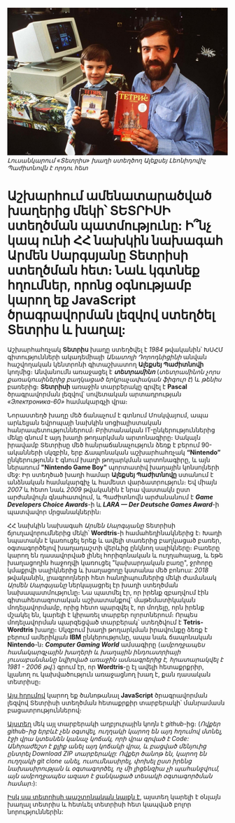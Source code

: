 ![Alexey Pajitnov](../images/tetris.jpg)
_Լուսանկարում «Տետրիս» խաղի ստեղծող Ալեքսեյ Լեոնիդովիչ Պաժիտնովն է որդու հետ_

# Աշխարհում ամենատարածված խաղերից մեկի՝ ՏԵՏՐԻՍԻ ստեղծման պատմությունը: Ի՞նչ կապ ունի ՀՀ նախկին նախագահ Արմեն Սարգսյանը Տետրիսի ստեղծման հետ։ Նաև կգտնեք հղումներ, որոնց օգնությամբ կարող եք JavaScript ծրագրավորման լեզվով ստեղծել Տետրիս և խաղալ:

Աշխարհահռչակ **Տետրիս** խաղը ստեղծվել է _1984_ թվականին՝ ԽՍՀՄ գիտությունների ակադեմիայի _Անատոլի Դորոդնիցինի_ անվան հաշվողական կենտրոնի գիտաշխատող **Ալեքսեյ Պաժիտնովի** կողմից։ Անվանումն առաջացել է **_տետրամինո_** (_տետրամինոն չորս քառակուսիներից բաղկացած երկրաչափական ֆիգուր է_) և _թենիս_ բառերից։ **Տետրիսի** առաջին տարբերակը գրվել է **Pascal** ծրագրավորման լեզվով՝ սովետական արտադրության _«Электроника-60»_ համակարգչի վրա։

Նորաստեղծ խաղը մեծ ճանաչում է գտնում Մոսկվայում, ապա արևելյան եվրոպայի նախկին սոցիալիստական հանրապետություններում։ Բրիտանական IT-ընկերություններից մեկը գնում է այդ խաղի թողարկման արտոնագիրը։ Սակայն իրավամբ Տետրիսը մեծ հանրաճանաչություն ձեռք է բերում 90-ականների սկզբին, երբ Ճապոնական աշխարհահռչակ **“Nintendo”** ընկերությունն է գնում խաղի թողարկման արտոնագիրը, և այն ներառում **"Nintendo Game Boy"** պորտատիվ խաղային կոնսոլների մեջ: Իր ստեղծած խաղի համար **Ալեքսեյ Պաժիտնովը** ստանում է անձնական համակարգիչ և համեստ վարձատրություն։ Եվ միայն _2007_ և հետո նաև _2009_ թվականին է նրա վաստակն ըստ արժանվույն գնահատվում, և Պաժիտնովն արժանանում է **_Game Developers Choice Awards_**-ի և **_LARA — Der Deutsche Games Award_**-ի պատվավոր մրցանակներին։

ՀՀ նախկին նախագահ _Արմեն Սարգսյանը_ Տետրիսի ճյուղավորումներից մեկի՝ **Wordtris**-ի համահեղինակներից է։ Խաղի նպատակն է կառուցել երեք և ավելի տառերից բաղկացած բառեր, օգտագործելով խաղադաշտի վերևից ընկնող սալիկները։ Բառերը կարող են դասավորված լինել հորիզոնական և ուղղահայաց, և եթե խաղացողին հաջողվի կառուցել "կախարդական բառը", ջրհորը կմաքրվի սալիկներից և խաղացողը կստանա մեծ բոնուս: _2018_ թվականին, լրագրողների հետ հանդիպումներից մեկի ժամանակ _Արմեն Սարգսյանը_ ներկայացրել էր խաղի ստեղծման նախապատմությունը։ Նա պատմել էր, որ իրենք զբաղվում էին գիտահետազոտական աշխատանքով` մաթեմատիկական մոդելավորմամբ, որից հետո պարզվել է, որ մոդելը, որն իրենք մշակել են, կարելի է կիրառել տարբեր ոլորտներում։ Որպես մոդելավորման պարզեցված տարբերակ՝ ստեղծվում է **Tetris-Wordtris** խաղը։ Սկզբում խաղի թողարկման իրավունքը ձեռք է բերում ամերիկյան **IBM** ընկերությունը, ապա նաև ճապոնական **Nintendo**-ն։ **_Computer Gaming World_** ամսագիրը (_ամբողջապես համակարգչային խաղերի և խաղային ինդուստրիայի լուսաբանմանը նվիրված առաջին ամսագրերից է, հրատարակվել է 1981 - 2006 թվ․_) գրում էր, որ **Wordtris**-ը էլ ավելի հետաքրքրիր, կլանող ու կախվածություն առաջացնող խաղ է, քան դասական տետրիսը։

[Այս հղումով](https://www.freecodecamp.org/news/learn-javascript-by-creating-a-tetris-game/?fbclid=IwAR07IBM3AxjTMbwu9TUR0TJkT50wkFyOV1Nku4IUOjL3NkxLTN-_DgiASkE) կարող եք ծանոթանալ **JavaScript** ծրագրավորման լեզվով Տետրիսի ստեղծման հետաքրքիր տարբերակի՝ մանրամասն բացատրություններով։

[Այստեղ](https://github.com/h0vhann1syan/tetris) մեկ այլ տարբերակի աղբյուրային կոդն է _github_-ից։ (_Ովքեր github-ից երբևէ չեն օգտվել, ուղղակի կարող են այդ հղումով մտնել, էջի վրա կտեսնեն կանաչ կոճակ, որի վրա գրված է Code: Անհրաժեշտ է քլիք անել այդ կոճակի վրա, և բացված մենյուից ընտրել Download ZIP տարբերակը: Ովքեր ծանոթ են, կարող են ուղղակի git clone անել, ուսումնասիրել, փոխել ըստ իրենց նախասիրության և օգտագործել, ոչ մի լիցենզիա չի պահանջվում, այն ամբողջապես ազատ է ցանկացած տեսակի օգտագործման համար։_):

[Իսկ սա տետրիսի պաշտոնական կայքն է](https://tetris.com/), այստեղ կարելի է օնլայն խաղալ տետրիս և հետևել տետրիսի հետ կապված բոլոր նորություններին:
